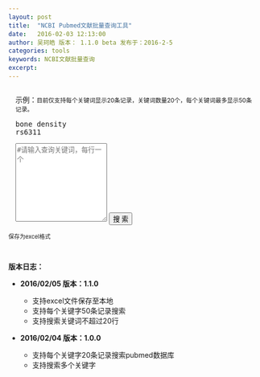 ```yaml
---
layout: post
title:  "NCBI Pubmed文献批量查询工具"
date:   2016-02-03 12:13:00
author: 吴珂皓 版本： 1.1.0 beta 发布于：2016-2-5
categories: tools
keywords: NCBI文献批量查询
excerpt: 
---
```

<style>
  .query, .result {
    padding: 1em;
  }
  .query > button {
    margin-top:1em;
  }
  .result > ul > li {
    list-style-type:decimal;
    margin-bottom:1.5em;
  }
  .result > ul > li > h5 {
    padding:0;
    margin:0;
  }
  .result > ul > li > h5 > .title {
    font-size: 1em;
  }
  .result > ul > li > span {
    font-size: 0.8em;
    color: #888;
    display: block;
  }
  .heart {
    display: none;
    margin: auto;
  }
  .save {
    font-size: 0.8em;
    cursor: pointer;
    padding: 0;
    margin: 0;
  }
  .author:before {
    content: "作者："
  }
  .date:before {
    content: "发表日期：";
  }
  .journal:before {
    content: "发表杂志：";
  }
</style>

<div class = "query">
  示例：<small class = "text-danger">目前仅支持每个关键词显示20条记录，关键词数量20个，每个关键词最多显示50条记录。</small>
  <pre>bone density
rs6311</pre>
  <textarea class="form-control" rows="10" placeholder = "#请输入查询关键词，每行一个"></textarea>
  <button type="button" id = "query" class="btn btn-primary btn-lg btn-block">搜  索</button>
</div>
<div class="text-center">
  <div class="heart">
      <img src = "/img/heart.gif">
      <p>搜索中...</p>
  </div>
</div>
<p class="text-right save"><a>保存为excel格式</a></p>
<div class = "result">
</div>

**版本日志：**

  - **2016/02/05 版本：1.1.0**
     - 支持excel文件保存至本地
     - 支持每个关键字50条记录搜索
     - 支持搜索关键词不超过20行

  - **2016/02/04 版本：1.0.0**
     - 支持每个关键字20条记录搜索pubmed数据库
     - 支持搜索多个关键字

<script type="text/javascript" src="/js/jquery-1.11.3.min.js"></script>
<script>
var query  = function(keyword){
    var xmlDoc 
    $.ajax({
        url:"http://eutils.ncbi.nlm.nih.gov/entrez/eutils/esearch.fcgi?usehistory=y&db=pubmed&term="+keyword+"&retmax=50",
        dataType:'xml',
        type:'get',
        success:function(xmlDoc){
          var ids = $.trim($(xmlDoc).find('IdList').text()).split("\n")
          var totalItem = $("<ul></ul>")
          $.each(ids,function(i,v){
              $.ajax({
                  url:"http://eutils.ncbi.nlm.nih.gov/entrez/eutils/esummary.fcgi?db=pubmed&id=" + ids[i],
                  dataType:'xml',
                  type:'get',
                  success:function(data){
                      var title = $(data).find('[Name="Title"]').text()
                      var url = "http://www.ncbi.nlm.nih.gov/pubmed/?term="+ids[i]
                      var author = $(data).find('[Name="LastAuthor"]').text()
                      var journal = $(data).find('[Name="Source"]').text()
                      var date = $(data).find('[Name="PubDate"]').text()
                      var title = $("<h5></h5>").append($("<a></a>").html(title).attr("href",url).attr('target','_blank')).addClass("title")
                      var author = $("<span></span>").html(author).addClass("author")
                      var date = $("<span></span>").html(date).addClass("date")
                      var journal = $("<span></span>").html(journal).addClass("journal")
                      var readmore = $("<span></span>").append($("<a></a>").html("点击查看详情").attr("href",url).attr('target','_blank'))
                      var item = $("<li></li>").append(title).append(author).append(date).append(journal).append(readmore)
                      totalItem.append(item)
                  }
              })
          })
          $(".result").prepend(totalItem)
          $(".result").prepend($("<h4></h4>").html(keyword))
        },
        async:false
    })
}

$("#query").click(function(){
  $(".query").hide()
  $(".heart").show()
  setTimeout(function(){
    var data = $.trim($("textarea").val()).split("\n")
    if(data.length <= 20){
      for(var i = 0; i < data.length; i++){
        query(data[i])
        $(".heart").hide()
        $(".save").show()
      }
    }else{
      $(".query").show()
      $(".heart").hide()
    }
  }, 300);

})
</script>
<script type="text/javascript" src="/js/xlsx.core.min.js"></script>
<script type="text/javascript" src="/js/Blob.js"></script>
<script type="text/javascript" src="/js/FileSaver.js"></script>
<script type="text/javascript">
function Workbook() {
  if(!(this instanceof Workbook)) return new Workbook();
  this.SheetNames = [];
  this.Sheets = {};
}
function s2ab(s) {
  var buf = new ArrayBuffer(s.length);
  var view = new Uint8Array(buf);
  for (var i=0; i!=s.length; ++i) view[i] = s.charCodeAt(i) & 0xFF;
  return buf;
}
function datenum(v, date1904) {
  if(date1904) v+=1462;
  var epoch = Date.parse(v);
  return (epoch - new Date(Date.UTC(1899, 11, 30))) / (24 * 60 * 60 * 1000);
}
 
function sheet_from_array_of_arrays(data, opts) {
  var ws = {};
  var range = {s: {c:10000000, r:10000000}, e: {c:0, r:0 }};
  for(var R = 0; R != data.length; ++R) {
    for(var C = 0; C != data[R].length; ++C) {
      if(range.s.r > R) range.s.r = R;
      if(range.s.c > C) range.s.c = C;
      if(range.e.r < R) range.e.r = R;
      if(range.e.c < C) range.e.c = C;
      var cell = {v: data[R][C] };
      if(cell.v == null) continue;
      var cell_ref = XLSX.utils.encode_cell({c:C,r:R});
      
      if(typeof cell.v === 'number') cell.t = 'n';
      else if(typeof cell.v === 'boolean') cell.t = 'b';
      else if(cell.v instanceof Date) {
        cell.t = 'n'; cell.z = XLSX.SSF._table[14];
        cell.v = datenum(cell.v);
      }
      else cell.t = 's';
      
      ws[cell_ref] = cell;
    }
  }
  if(range.s.c < 10000000) ws['!ref'] = XLSX.utils.encode_range(range);
  return ws;
}
var filename = function(){
  var date = new Date()
  var year = date.getYear() + 1900
  var month = date.getMonth()
  var day = date.getDay()
  var hour = date.getHours()
  var minute = date.getMinutes()
  var second = date.getSeconds()
  var filename = "how-to-code-" + year + month + day + hour + minute + second + ".xlsx"
  return(filename)
}
$(".save").click(function(){
    var data = [[1,2,3],[true, false, null, "sheetjs"],["foo","bar",new Date("2014-02-19T14:30Z"), "0.3"], ["baz", null, "qux"]]
    var wb = new Workbook()
    var data = [['KeyWords','Title','Journal','Author','Date','Link']]
    var kws = []
    $(".result h4").each(function(i,v){
      kws.push($(v).html())
    })
    $(".result ul").each(function(i,v){
      /*
      var title = ['title']
      var url = ['url']
      var author = ['author']
      var journal = ['journal']
      var date = ['date']
      */
      $(v).children("li").each(function(ii,vv){
        /*
        title.push($(vv).children("h5").children("a").html())
        author.push($(vv).children("[class='author']").html())
        journal.push($(vv).children("[class='journal']").html())
        date.push($(vv).children("[class='date']").html())
        url.push($(vv).children("h5").children("a").attr("href"))
        */
        var title = $(vv).children("h5").children("a").html()
        var author = $(vv).children("[class='author']").html()
        var journal = $(vv).children("[class='journal']").html()
        var date = $(vv).children("[class='date']").html()
        var url = $(vv).children("h5").children("a").attr("href")
        var kw = kws[i]
        data.push([kw,title,journal,author,date,url])
      })
      //var data = [title,journal,author,date,url]
    })
    data.push(['免责声明：所有文献均搜索自PubMed，本站不对文献可靠性负责。吴珂皓',null,null,null,null,null])
    wb.SheetNames.push("Search Result")
    wb.Sheets["Search Result"] = sheet_from_array_of_arrays(data)
    var wbout = XLSX.write(wb, {bookType:'xlsx', bookSST:true, type: 'binary'})
    saveAs(new Blob([s2ab(wbout)],{type:"application/octet-stream"}), filename())
})
</script>
